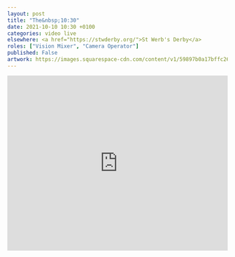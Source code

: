 ```yaml
---
layout: post
title: "The&nbsp;10:30"
date: 2021-10-10 10:30 +0100
categories: video live
elsewhere: <a href="https://stwderby.org/">St Werb's Derby</a>
roles: ["Vision Mixer", "Camera Operator"]
published: False
artwork: https://images.squarespace-cdn.com/content/v1/59897b0a17bffc269e4fec9b/1575027689741-23EFSM1EWOSUABC1BZVK/St+Werburgh%27s+Logo+-+White-Trans.png?format=1500w
---
```


<iframe width="100%" height="400em" src="https://www.youtube.com/embed/8rm2nxYvp_k" frameborder="0" allow="accelerometer; autoplay; clipboard-write; encrypted-media; gyroscope; picture-in-picture" allowfullscreen></iframe>
